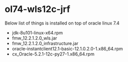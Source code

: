 # ol74-wls12c-jrf

Below list of things is installed on top of oracle linux 7.4
- jdk-8u101-linux-x64.rpm
- fmw_12.2.1.2.0_wls.jar
- fmw_12.2.1.2.0_infrastructure.jar
- oracle-instantclient12.1-basic-12.1.0.2.0-1.x86_64.rpm
- cx_Oracle-5.2.1-12c-py27-1.x86_64.rpm
